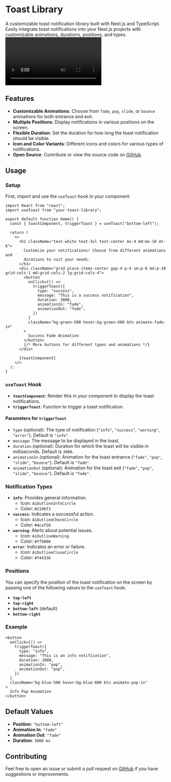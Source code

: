 # Toast Library

A customizable toast notification library built with Next.js and TypeScript. Easily integrate toast notifications into your Next.js projects with customizable animations, durations, positions, and types.
![Frontend_System_Design_Questions__Toast_Component___HLD_LLD](https://github.com/muhammadahmad1857/frontend-system-design/blob/main/toast-app/toast-component/public/preview.mkv)

## Features

- **Customizable Animations**: Choose from `fade`, `pop`, `slide`, or `bounce` animations for both entrance and exit.
- **Multiple Positions**: Display notifications in various positions on the screen.
- **Flexible Duration**: Set the duration for how long the toast notification should be visible.
- **Icon and Color Variants**: Different icons and colors for various types of notifications.
- **Open Source**: Contribute or view the source code on [GitHub](https://github.com/muhammadahmad1857/frontend-system-design/tree/main/toast-component).

<!-- ## Installation

You can install the library via npm:

```bash
npm install
``` -->

## Usage

### Setup

First, import and use the `useToast` hook in your component:

```tsx
import React from "react";
import useToast from "your-toast-library";

export default function Home() {
  const { toastComponent, triggerToast } = useToast("bottom-left");

  return (
    <>
      <h1 className="text-white text-3xl text-center mx-4 md:mx-10 mt-6">
        Customize your notifications! Choose from different animations and
        durations to suit your needs.
      </h1>
      <div className="grid place-items-center gap-4 p-4 sm:p-6 md:p-10 grid-cols-1 md:grid-cols-2 lg:grid-cols-4">
        <button
          onClick={() =>
            triggerToast({
              type: "success",
              message: "This is a success notification",
              duration: 3000,
              animationIn: "fade",
              animationOut: "fade",
            })
          }
          className="bg-green-500 hover:bg-green-600 btn animate-fade-in"
        >
          Success Fade Animation
        </button>
        {/* More buttons for different types and animations */}
      </div>

      {toastComponent}
    </>
  );
}
```

### `useToast` Hook

- **`toastComponent`**: Render this in your component to display the toast notifications.
- **`triggerToast`**: Function to trigger a toast notification.

#### Parameters for `triggerToast`

- `type` (optional): The type of notification (`"info"`, `"success"`, `"warning"`, `"error"`). Default is `"info"`.
- `message`: The message to be displayed in the toast.
- `duration` (optional): Duration for which the toast will be visible in milliseconds. Default is `3000`.
- `animationIn` (optional): Animation for the toast entrance (`"fade"`, `"pop"`, `"slide"`, `"bounce"`). Default is `"fade"`.
- `animationOut` (optional): Animation for the toast exit (`"fade"`, `"pop"`, `"slide"`, `"bounce"`). Default is `"fade"`.

### Notification Types

- **`info`**: Provides general information.
  - Icon: `AiOutlineInfoCircle`
  - Color: `#2196f3`
- **`success`**: Indicates a successful action.
  - Icon: `AiOutlineCheckCircle`
  - Color: `#4caf50`
- **`warning`**: Alerts about potential issues.
  - Icon: `AiOutlineWarning`
  - Color: `#ff9800`
- **`error`**: Indicates an error or failure.
  - Icon: `AiOutlineCloseCircle`
  - Color: `#f44336`

### Positions

You can specify the position of the toast notification on the screen by passing one of the following values to the `useToast` hook:

- **`top-left`**
- **`top-right`**
- **`bottom-left`** (default)
- **`bottom-right`**

### Example

```tsx
<button
  onClick={() =>
    triggerToast({
      type: "info",
      message: "This is an info notification",
      duration: 3000,
      animationIn: "pop",
      animationOut: "pop",
    })
  }
  className="bg-blue-500 hover:bg-blue-600 btn animate-pop-in"
>
  Info Pop Animation
</button>
```

## Default Values

- **Position**: `"bottom-left"`
- **Animation In**: `"fade"`
- **Animation Out**: `"fade"`
- **Duration**: `3000 ms`

## Contributing

Feel free to open an issue or submit a pull request on [GitHub](https://github.com/muhammadahmad1857/frontend-system-design/tree/main/toast-component) if you have suggestions or improvements.
